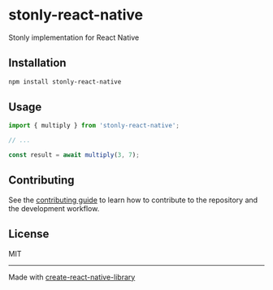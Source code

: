 # stonly-react-native

Stonly implementation for React Native

## Installation

```sh
npm install stonly-react-native
```

## Usage

```js
import { multiply } from 'stonly-react-native';

// ...

const result = await multiply(3, 7);
```

## Contributing

See the [contributing guide](CONTRIBUTING.md) to learn how to contribute to the repository and the development workflow.

## License

MIT

---

Made with [create-react-native-library](https://github.com/callstack/react-native-builder-bob)
